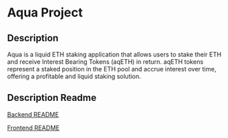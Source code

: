 # Aqua Project

## Description

Aqua is a liquid ETH staking application that allows users to stake their ETH and receive Interest Bearing Tokens (aqETH) in return. aqETH tokens represent a staked position in the ETH pool and accrue interest over time, offering a profitable and liquid staking solution.


## Description Readme

[Backend README](./backend/README.md)

[Frontend README](./frontend/README.md)